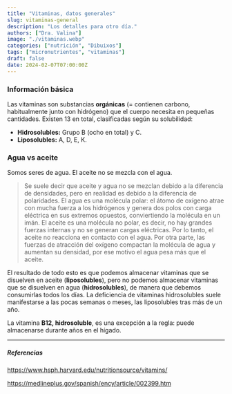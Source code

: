 ```yaml
---
title: "Vitaminas, datos generales"
slug: vitaminas-general
description: "Los detalles para otro día."
authors: ["Dra. Valina"]
image: "./vitaminas.webp"
categories: ["nutrición", "Dibuixos"]
tags: ["micronutrientes", "vitaminas"]
draft: false
date: 2024-02-07T07:00:00Z
---
```


### Información básica
Las vitaminas son substancias **orgánicas** (= contienen carbono, habitualmente junto con hidrógeno) que el cuerpo necesita en pequeñas cantidades. Existen 13 en total, clasificadas según su solubilidad:

- **Hidrosolubles:** Grupo B (ocho en total) y C.
- **Liposolubles:** A, D, E, K.

### Agua vs aceite

Somos seres de agua. El aceite no se mezcla con el agua.

> Se suele decir que aceite y agua no se mezclan debido a la diferencia de densidades, pero en realidad es debido a la diferencia de polaridades. El agua es una molécula polar: el átomo de oxígeno atrae con mucha fuerza a los hidrógenos y genera dos polos con carga eléctrica en sus extremos opuestos, conviertiendo la molécula en un imán. El aceite es una molécula no polar, es decir, no hay grandes fuerzas internas y no se generan cargas eléctricas. Por lo tanto, el aceite no reacciona en contacto con el agua. Por otra parte, las fuerzas de atracción del oxígeno compactan la molécula de agua y aumentan su densidad, por ese motivo el agua pesa más que el aceite.

El resultado de todo esto es que podemos almacenar vitaminas que se disuelven en aceite (**liposolubles**), pero no podemos almacenar vitaminas que se disuelven en agua (**hidrosolubles**), de manera que debemos consumirlas todos los días. La deficiencia de vitaminas hidrosolubles suele manifestarse a las pocas semanas o meses, las liposolubles tras más de un año.

La vitamina **B12, hidrosoluble**, es una excepción a la regla: puede almacenarse durante años en el hígado.


---

##### Referencias

https://www.hsph.harvard.edu/nutritionsource/vitamins/

https://medlineplus.gov/spanish/ency/article/002399.htm
